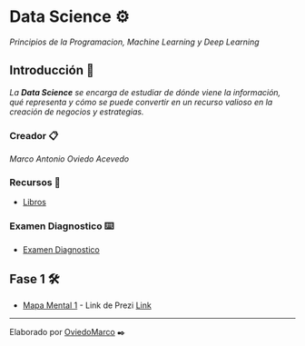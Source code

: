 # Data Science ⚙️

_Principios de la Programacion, Machine Learning y Deep Learning_

## Introducción 🚀

_La **Data Science** se encarga de estudiar de dónde viene la información, qué representa y cómo se puede convertir en un recurso valioso en la creación de negocios y estrategias._

### Creador 📋

_Marco Antonio Oviedo Acevedo_ 

### Recursos 📖

* [Libros](https://github.com/mayraberrones94/Ciencia_de_Datos/tree/master/Mineria-datos/Libros) 

### Examen Diagnostico ⌨️

* [Examen Diagnostico](https://github.com/OviedoMarco/Mineria_de_datos/blob/main/Examen_1851698.pdf)

## Fase 1 🛠️

* [Mapa Mental 1](https://github.com/OviedoMarco/Mineria_de_datos/blob/main/MapaMental_1_1851698.pdf) - Link de Prezi [Link](https://prezi.com/i/0x2ao-4xy2s1/)


---
Elaborado por [OviedoMarco](https://github.com/OviedoMarco) ✒️
